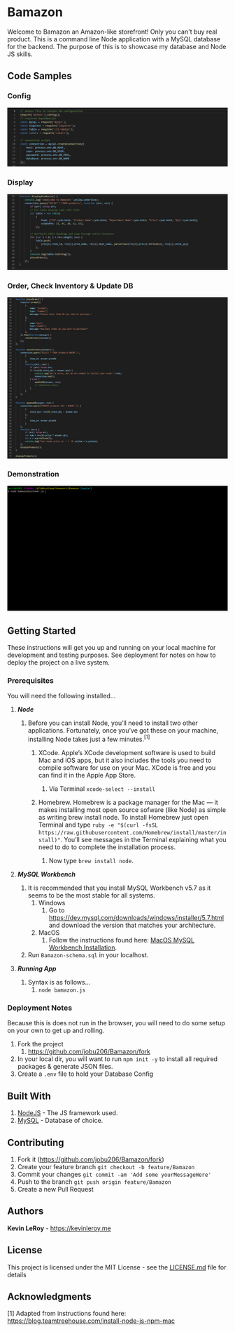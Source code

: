 # Bamazon
Welcome to Bamazon an Amazon-like storefront! Only you can't buy real product. This is a command line Node application with a MySQL database for the backend. The purpose of this is to showcase my database and Node JS skills.

## Code Samples

### Config
![Screenshot](assets/images/config.png)

### Display
![Screenshot](assets/images/displayFunction.png)

### Order, Check Inventory & Update DB
![Screenshot](assets/images/orderCheckUpdate.png)

### Demonstration
![Watch the video](assets/gif/bamazonDemo.gif)

## Getting Started
These instructions will get you up and running on your local machine for development and testing purposes. See deployment for notes on how to deploy the project on a live system.

### Prerequisites
You will need the following installed...

1. ***Node***
    1. Before you can install Node, you’ll need to install two other applications. Fortunately, once you’ve got these on your machine, installing Node takes just a few minutes.<sup>[1]</sup>

        1. XCode. Apple’s XCode development software is used to build Mac and iOS apps, but it also includes the tools you need to compile software for use on your Mac. XCode is free and you can find it in the Apple App Store.
            1. Via Terminal `xcode-select --install`

        1. Homebrew. Homebrew is a package manager for the Mac — it makes installing most open source sofware (like Node) as simple as writing brew install node. To install Homebrew just open Terminal and type `ruby -e "$(curl -fsSL https://raw.githubusercontent.com/Homebrew/install/master/install)"`. You’ll see messages in the Terminal explaining what you need to do to complete the installation process.
            1. Now type `brew install node`.

1. ***MySQL Workbench***
    1. It is recommended that you install MySQL Workbench v5.7 as it seems to be the most stable for all systems.
        1. Windows
            1. Go to https://dev.mysql.com/downloads/windows/installer/5.7.html and download the version that matches your architecture.
        1. MacOS
            1. Follow the instructions found here: [MacOS MySQL Workbench Installation](assets/readme/mysqlinstall_mac.md).
    1. Run `Bamazon-schema.sql` in your localhost.

1. ***Running App***
    1. Syntax is as follows...
        1. `node bamazon.js`

### Deployment Notes
Because this is does not run in the browser, you will need to do some setup on your own to get up and rolling.

1. Fork the project
    1. https://github.com/jobu206/Bamazon/fork
1. In your local dir, you will want to run `npm init -y` to install all required packages & generate JSON files.
1. Create a `.env` file to hold your Database Config

## Built With

1. [NodeJS](https://nodejs.org/en/) - The JS framework used.
1. [MySQL](https://dev.mysql.com) - Database of choice.

## Contributing

1. Fork it (https://github.com/jobu206/Bamazon/fork)
1. Create your feature branch `git checkout -b feature/Bamazon`
1. Commit your changes `git commit -am 'Add some yourMessageHere'`
1. Push to the branch `git push origin feature/Bamazon`
1. Create a new Pull Request

## Authors

**Kevin LeRoy** - <a href="https://kevinleroy.me" target="_blank">https://kevinleroy.me</a>

## License

This project is licensed under the MIT License - see the [LICENSE.md](LICENSE.md) file for details

## Acknowledgments

[1] Adapted from instructions found here: <a href="https://blog.teamtreehouse.com/install-node-js-npm-mac" target="_blank">https://blog.teamtreehouse.com/install-node-js-npm-mac</a>